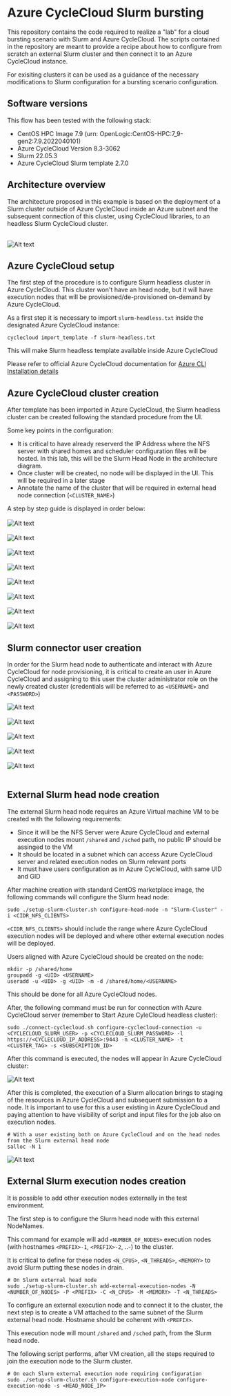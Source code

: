 # Azure CycleCloud Slurm bursting

This repository contains the code required to realize a "lab" for a cloud bursting scenario with Slurm and Azure CycleCloud. The scripts contained in the repository are meant to provide a recipe about how to configure from scratch an external Slurm cluster and then connect it to an Azure CycleCloud instance.

For exisiting clusters it can be used as a guidance of the necessary modifications to Slurm configuration for a bursting scenario configuration.

## Software versions
This flow has been tested with the following stack:
* CentOS HPC Image 7.9 (urn: OpenLogic:CentOS-HPC:7_9-gen2:7.9.2022040101)
* Azure CycleCloud Version 8.3-3062
* Slurm 22.05.3
* Azure CycleCloud Slurm template 2.7.0

## Architecture overview

The architecture proposed in this example is based on the deployment of a Slurm cluster outside of Azure CycleCloud inside an Azure subnet and the subsequent connection of this cluster, using CycleCloud libraries, to an headless Slurm CycleCloud cluster.
<br>
</br>

![Alt text](images/architecture.png?raw=true "Architecture")

## Azure CycleCloud setup

The first step of the procedure is to configure Slurm headless cluster in Azure CycleCloud. This cluster won't have an head node, but it will have execution nodes that will be provisioned/de-provisioned on-demand by Azure CycleCloud.

As a first step it is necessary to import `slurm-headless.txt` inside the designated Azure CycleCloud instance:

`cyclecloud import_template -f slurm-headless.txt`

This will make Slurm headless template available inside Azure CycleCloud

Please refer to official Azure CycleCloud documentation for <a href="https://learn.microsoft.com/en-us/azure/cyclecloud/how-to/install-cyclecloud-cli?view=cyclecloud-8"> Azure CLI Installation details </a>

## Azure CycleCloud cluster creation

After template has been imported in Azure CycleCloud, the Slurm headless cluster can be created following the standard procedure from the UI.

Some key points in the configuration:
* It is critical to have already reserverd the IP Address where the NFS server with shared homes and scheduler configuration files will be hosted. In this lab, this will be the Slurm Head Node in the architecture diagram. 
* Once cluster will be created, no node will be displayed in the UI. This will be required in a later stage
* Annotate the name of the cluster that will be required in external head node connection (`<CLUSTER_NAME>`)

A step by step guide is displayed in order below:
<br>
</br>
![Alt text](images/cluster_creation_1.png?raw=true "Step 1")
<br>
</br>
![Alt text](images/cluster_creation_2.png?raw=true "Step 2")
<br>
</br>
![Alt text](images/cluster_creation_3.png?raw=true "Step 3")
<br>
</br>
![Alt text](images/cluster_creation_4.png?raw=true "Step 4")
<br>
</br>
![Alt text](images/cluster_creation_5.png?raw=true "Step 5")
<br>
</br>
![Alt text](images/cluster_creation_6.png?raw=true "Step 6")
<br>
</br>
![Alt text](images/cluster_creation_7.png?raw=true "Step 7")
<br>
</br>
![Alt text](images/cluster_creation_7.png?raw=true "Step 8")

## Slurm connector user creation

In order for the Slurm head node to authenticate and interact with Azure CycleCloud for node provisioning, it is critical to create an user in Azure CycleCloud and assigning to this user the cluster administrator role on the newly created cluster (credentials will be referred to as `<USERNAME>` and `<PASSWORD>`)


![Alt text](images/connector_user_1.png?raw=true "Slurm Connector Step 1")
<br>
</br>
![Alt text](images/connector_user_2.png?raw=true "Slurm Connector Step 2")
<br>
</br>
![Alt text](images/connector_user_3.png?raw=true "Slurm Connector Step 3")
<br>
</br>
![Alt text](images/connector_user_4.png?raw=true "Slurm Connector Step 4")
<br>
</br>
![Alt text](images/connector_user_5.png?raw=true "Slurm Connector Step 5")
<br>
</br>

## External Slurm head node creation

The external Slurm head node requires an Azure Virtual machine VM to be created with the following requirements:
* Since it will be the NFS Server were Azure CycleCloud and external execution nodes mount `/shared` and `/sched` path, no public IP should be assinged to the VM
* It should be located in a subnet which can access Azure CycleCloud server and related execution nodes on Slurm relevant ports
* It must have users configuration as in Azure CycleCloud, with same UID and GID

After machine creation with standard CentOS marketplace image, the following commands will configure the Slurm head node:


```
sudo ./setup-slurm-cluster.sh configure-head-node -n "Slurm-Cluster" -i <CIDR_NFS_CLIENTS>
```
`<CIDR_NFS_CLIENTS>` should include the range where Azure CycleCloud execution nodes will be deployed and where other external execution nodes will be deployed.

Users aligned with Azure CycleCloud should be created on the node:

```
mkdir -p /shared/home
groupadd -g <UID> <USERNAME>
useradd -u <UID> -g <UID> -m -d /shared/home/<USERNAME>
```

This should be done for all Azure CycleCloud nodes.

After, the following command must be run for connection with Azure CycleCloud server (remember to Start Azure CyleCloud headless cluster):

```
sudo ./connect-cyclecloud.sh configure-cyclecloud-connection -u <CYCLECLOUD_SLURM_USER> -p <CYCLECLOUD_SLURM_PASSWORD> -l https://<CYCLECLOUD_IP_ADDRESS>:9443 -n <CLUSTER_NAME> -t <CLUSTER_TAG> -s <SUBSCRIPTION_ID>
```

After this command is executed, the nodes will appear in Azure CycleCloud cluster:

![Alt text](images/nodes_creation.png?raw=true "Slurm Nodes creation")
<br>

After this is completed, the execution of a Slurm allocation brings to staging of the resources in Azure CycleCloud and subsequent submission to a node. It is important to use for this a user existing in Azure CycleCloud and paying attention to have visibility of script and input files for the job also on execution nodes.

```
# With a user existing both on Azure CycleCloud and on the head nodes from the Slurm external head node
salloc -N 1
```
![Alt text](images/node_allocation.png?raw=true "Slurm Nodes allocation")
<br>


## External Slurm execution nodes creation

It is possible to add other execution nodes externally in the test environment. 

The first step is to configure the Slurm head node with this external NodeNames.

This command for example will add `<NUMBER_OF_NODES>` execution nodes (with hostnames `<PREFIX>-1`, `<PREFIX>-2`, ..-) to the cluster.

It is critical to define for these nodes `<N_CPUS>`, `<N_THREADS>`, `<MEMORY>` to avoid Slurm putting these nodes in drain.

```
# On Slurm external head node
sudo ./setup-slurm-cluster.sh add-external-execution-nodes -N <NUMBER_OF_NODES> -P <PREFIX> -C <N_CPUS> -M <MEMORY> -T <N_THREADS>
```

To configure an external execution node and to connect it to the cluster, the next step is to create a VM attached to the same subnet of the Slurm external head node. Hostname should be coherent with `<PREFIX>`.

This execution node will mount `/shared` and `/sched` path, from the Slurm head node.

The following script performs, after VM creation, all the steps required to join the execution node to the Slurm cluster.

```
# On each Slurm external execution node requiring configuration
sudo ./setup-slurm-cluster.sh configure-execution-node configure-execution-node -s <HEAD_NODE_IP>
```

